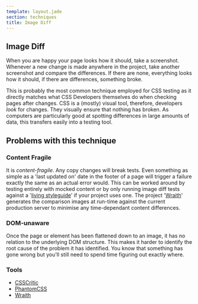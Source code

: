 ```yaml
---
template: layout.jade
section: techniques
title: Image Diff
---
```


## Image Diff

When you are happy your page looks how it should, take a screenshot. Whenever a new change is made anywhere in the project, take another screenshot and compare the differences. If there are none, everything looks how it should, if there are differences, something broke.

This is probably the most common technique employed for CSS testing as it directly matches what CSS Developers themselves do when checking pages after changes. CSS is a (mostly) visual tool, therefore, developers *look* for changes. They visually ensure that nothing has broken. As computers are particularly good at spotting differences in large amounts of data, this transfers easily into a testing tool.

## Problems with this technique

### Content Fragile

It is *content-fragile*. Any copy changes will break tests. Even something as simple as a 'last updated on' date in the footer of a page will trigger a failure exactly the same as an actual error would. This can be worked around by testing entirely with mocked content or by only running image diff tests against a '[living styleguide](guides/living-styleguide.html)' if your project uses one. The project '[Wraith](/tools/wraith.html)' generates the comparison images at run-time against the current production server to minimise any time-dependant content differences.

### DOM-unaware

Once the page or element has been flattened down to an image, it has no relation to the underlying DOM structure. This makes it harder to identify the root cause of the problem it has identified. You know that something has gone wrong but you'll still need to spend time figuring out exactly where.

### Tools

  * [CSSCritic](/tools/csscritic.html)
  * [PhantomCSS](/tools/phantomcss.html)
  * [Wraith](/tools/wraith.html)